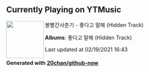 ## Currently Playing on YTMusic

[<img align="left" width="100" src="https://lh3.googleusercontent.com/HRF9e_2h3lxwz8Tlf4bzA03H22A4bgO-wACyRsmlQZ4R6mwv2M8J-QErvKxmCLKdZ7gsv4aNsAhPREAp">](https://music.youtube.com/channel/UCa5qWh5TRLCVFkCO67_gOtw)

볼빨간사춘기 - 좋다고 말해 (Hidden Track)

**Albums**: 좋다고 말해 (Hidden Track)

Last updated at 02/19/2021 16:43

#### Generated with [20chan/github-now](https://github.com/20chan/github-now)


<!--
**20chan/20chan** is a ✨ _special_ ✨ repository because its `README.md` (this file) appears on your GitHub profile.

Here are some ideas to get you started:

- 🔭 I’m currently working on ...
- 🌱 I’m currently learning ...
- 👯 I’m looking to collaborate on ...
- 🤔 I’m looking for help with ...
- 💬 Ask me about ...
- 📫 How to reach me: ...
- 😄 Pronouns: ...
- ⚡ Fun fact: ...
-->
